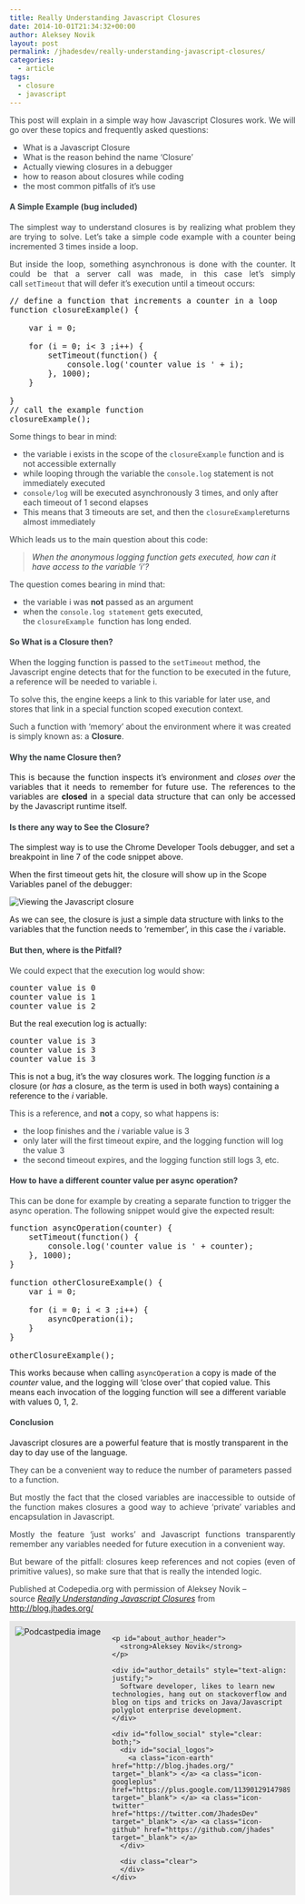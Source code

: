 ```yaml
---
title: Really Understanding Javascript Closures
date: 2014-10-01T21:34:32+00:00
author: Aleksey Novik
layout: post
permalink: /jhadesdev/really-understanding-javascript-closures/
categories:
  - article
tags:
  - closure
  - javascript
---
```

<p style="color: #3a4145; text-align: justify;">
  This post will explain in a simple way how Javascript Closures work. We will go over these topics and frequently asked questions:
</p>

<ul style="color: #3a4145;">
  <li>
    What is a Javascript Closure
  </li>
  <li>
    What is the reason behind the name &#8216;Closure&#8217;
  </li>
  <li>
    Actually viewing closures in a debugger
  </li>
  <li>
    how to reason about closures while coding
  </li>
  <li>
    the most common pitfalls of it&#8217;s use
  </li>
</ul>

<!--more-->

<h4 id="asimpleexamplebugincluded" style="color: #3a4145;">
  A Simple Example (bug included)
</h4>

<p style="color: #3a4145; text-align: justify;">
  The simplest way to understand closures is by realizing what problem they are trying to solve. Let&#8217;s take a simple code example with a counter being incremented 3 times inside a loop.
</p>

<p style="color: #3a4145; text-align: justify;">
  But inside the loop, something asynchronous is done with the counter. It could be that a server call was made, in this case let&#8217;s simply call <code>setTimeout</code> that will defer it&#8217;s execution until a timeout occurs:
</p>

<pre class="lang:js decode:true ">// define a function that increments a counter in a loop
function closureExample() {
 
    var i = 0;
 
    for (i = 0; i&lt; 3 ;i++) {   
        setTimeout(function() {
            console.log('counter value is ' + i);
        }, 1000);
    }
 
}
// call the example function
closureExample();</pre>

<p style="color: #3a4145;">
  Some things to bear in mind:
</p>

<ul style="color: #3a4145;">
  <li>
    the variable i exists in the scope of the <code>closureExample</code> function and is not accessible externally
  </li>
  <li>
    while looping through the variable the <code>console.log</code> statement is not immediately executed
  </li>
  <li>
    <code>console/log</code> will be executed asynchronously 3 times, and only after each timeout of 1 second elapses
  </li>
  <li>
    This means that 3 timeouts are set, and then the <code>closureExample</code>returns almost immediately
  </li>
</ul>

<p style="color: #3a4145;">
  Which leads us to the main question about this code:
</p>

<blockquote style="color: #3a4145;">
  <p style="font-style: italic;">
    When the anonymous logging function gets executed, how can it have access to the variable &#8216;i&#8217;?
  </p>
</blockquote>

<p style="color: #3a4145;">
  The question comes bearing in mind that:
</p>

<ul style="color: #3a4145;">
  <li>
    the variable i was <strong>not</strong> passed as an argument
  </li>
  <li>
    when the <code>console.log statement</code> gets executed, the <code>closureExample </code>function has long ended.
  </li>
</ul>

<h4 id="sowhatisaclosurethen" style="color: #3a4145;">
  So What is a Closure then?
</h4>

<p style="color: #3a4145;">
  When the logging function is passed to the <code>setTimeout</code> method, the Javascript engine detects that for the function to be executed in the future, a reference will be needed to variable i.
</p>

<p style="color: #3a4145;">
  To solve this, the engine keeps a link to this variable for later use, and stores that link in a special function scoped execution context.
</p>

<p style="color: #3a4145;">
  Such a function with &#8216;memory&#8217; about the environment where it was created is simply known as: a <strong>Closure</strong>.
</p>

<h4 id="whythenameclosurethen" style="color: #3a4145;">
  Why the name Closure then?
</h4>

<p style="text-align: justify;">
  This is because the function inspects it&#8217;s environment and <em>closes over </em>the variables that it needs to remember for future use. The references to the variables are <strong>closed</strong> in a special data structure that can only be accessed by the Javascript runtime itself.
</p>

<h4 id="isthereanywaytoseetheclosure" style="color: #3a4145;">
  Is there any way to See the Closure?
</h4>

The simplest way is to use the Chrome Developer Tools debugger, and set a breakpoint in line 7 of the code snippet above.

When the first timeout gets hit, the closure will show up in the Scope Variables panel of the debugger:

<img class="aligncenter" src="http://i.imgur.com/WMRwmsi.jpg" alt="Viewing the Javascript closure" />

As we can see, the closure is just a simple data structure with links to the variables that the function needs to &#8216;remember&#8217;, in this case the _i_ variable.

<h4 id="butthenwhereisthepitfall" style="color: #3a4145;">
  But then, where is the Pitfall?
</h4>

<p style="color: #3a4145;">
  We could expect that the execution log would show:
</p>

<pre class="lang:default decode:true ">counter value is 0
counter value is 1
counter value is 2</pre>

But the real execution log is actually:

<pre class="lang:default decode:true">counter value is 3
counter value is 3
counter value is 3</pre>

This is not a bug, it&#8217;s the way closures work. The logging function _is_ a closure (or _has_ a closure, as the term is used in both ways) containing a reference to the _i_ variable.

<p style="color: #3a4145;">
  This is a reference, and <strong>not</strong> a copy, so what happens is:
</p>

<ul style="color: #3a4145;">
  <li>
    the loop finishes and the <em>i</em> variable value is 3
  </li>
  <li>
    only later will the first timeout expire, and the logging function will log the value 3
  </li>
  <li>
    the second timeout expires, and the logging function still logs 3, etc.
  </li>
</ul>

<h4 id="howtohaveadifferentcountervalueperasyncoperation" style="color: #3a4145;">
  How to have a different counter value per async operation?
</h4>

<p style="color: #3a4145;">
  This can be done for example by creating a separate function to trigger the async operation. The following snippet would give the expected result:
</p>

<pre class="lang:js decode:true ">function asyncOperation(counter) {
    setTimeout(function() {
        console.log('counter value is ' + counter);
    }, 1000);
}

function otherClosureExample() {
    var i = 0;

    for (i = 0; i &lt; 3 ;i++) {
        asyncOperation(i);
    }
}

otherClosureExample();</pre>

This works because when calling `asyncOperation` a copy is made of the _counter_ value, and the logging will &#8216;close over&#8217; that copied value. This means each invocation of the logging function will see a different variable with values 0, 1, 2.

<h4 id="conclusion" style="color: #3a4145;">
  Conclusion
</h4>

Javascript closures are a powerful feature that is mostly transparent in the day to day use of the language.

<p style="color: #3a4145;">
  They can be a convenient way to reduce the number of parameters passed to a function.
</p>

<p style="color: #3a4145; text-align: justify;">
  But mostly the fact that the closed variables are inaccessible to outside of the function makes closures a good way to achieve &#8216;private&#8217; variables and encapsulation in Javascript.
</p>

<p style="color: #3a4145; text-align: justify;">
  Mostly the feature &#8216;just works&#8217; and Javascript functions transparently remember any variables needed for future execution in a convenient way.
</p>

<p style="color: #3a4145; text-align: justify;">
  But beware of the pitfall: closures keep references and not copies (even of primitive values), so make sure that that is really the intended logic.
</p>

<p class="note_normal" style="color: #3a4145;">
  Published at Codepedia.org with permission of Aleksey Novik &#8211; source <a title="http://blog.jhades.org/really-understanding-javascript-closures/" href="http://blog.jhades.org/really-understanding-javascript-closures/" target="_blank"><em>Really Understanding Javascript Closures</em></a> from <a title="http://blog.jhades.org/" href="http://blog.jhades.org/" target="_blank">http://blog.jhades.org/</a>
</p>

<p style="color: #3a4145;">
  <div id="about_author" style="background-color: #e6e6e6; padding: 10px;">
    <img id="author_portrait" style="float: left; margin-right: 20px;" src="https://lh6.googleusercontent.com/-nJLCOBcwQyQ/U3PTSOfhw_I/AAAAAAAAABI/w21JxlhW4lo/s498-no/my-blog-53.jpg" alt="Podcastpedia image" />

    <p id="about_author_header">
      <strong>Aleksey Novik</strong>
    </p>

    <div id="author_details" style="text-align: justify;">
      Software developer, likes to learn new technologies, hang out on stackoverflow and blog on tips and tricks on Java/Javascript polyglot enterprise development.
    </div>

    <div id="follow_social" style="clear: both;">
      <div id="social_logos">
        <a class="icon-earth" href="http://blog.jhades.org/" target="_blank"> </a> <a class="icon-googleplus" href="https://plus.google.com/113901291479894108481/posts" target="_blank"> </a> <a class="icon-twitter" href="https://twitter.com/JhadesDev" target="_blank"> </a> <a class="icon-github" href="https://github.com/jhades" target="_blank"> </a>
      </div>

      <div class="clear">
      </div>
    </div>
  </div>
</p>
